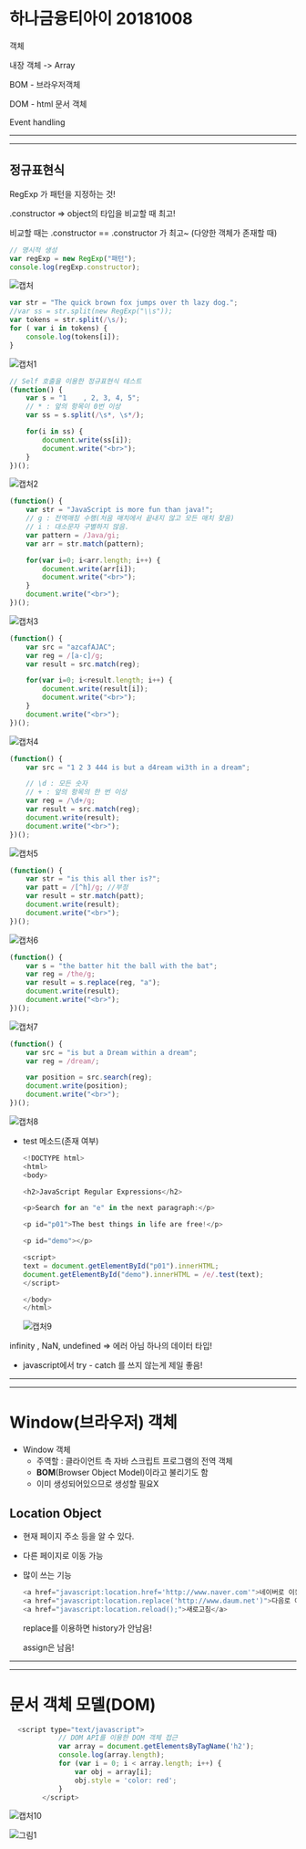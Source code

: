 # 하나금융티아이 20181008

객체

내장 객체 -> Array

BOM - 브라우저객체

DOM - html 문서 객체

Event handling

-------

-------

## 정규표현식

RegExp 가 패턴을 지정하는 것!

.constructor => object의 타입을 비교할 때 최고!

비교할 때는 .constructor == .constructor 가 최고~ (다양한 객체가 존재할 때)

 ``` javascript
// 명시적 생성
var regExp = new RegExp("패턴");
console.log(regExp.constructor);
 ```

![캡처](C:\Users\kosta\Desktop\새홀리기\day33\img\캡처.PNG)

``` javascript
var str = "The quick brown fox jumps over th lazy dog.";
//var ss = str.split(new RegExp("\\s"));
var tokens = str.split(/\s/);
for ( var i in tokens) {
	console.log(tokens[i]);
}
```

![캡처1](C:\Users\kosta\Desktop\새홀리기\day33\img\캡처1.PNG)

``` javascript
// Self 호출을 이용한 정규표현식 테스트
(function() {
	var s = "1    , 2, 3, 4, 5";
	// * : 앞의 항목이 0번 이상 
	var ss = s.split(/\s*, \s*/);

	for(i in ss) {
		document.write(ss[i]);
		document.write("<br>");
	}
})();

```

![캡처2](C:\Users\kosta\Desktop\새홀리기\day33\img\캡처2.PNG)

``` javascript
(function() {
	var str = "JavaScript is more fun than java!";
	// g : 전역매칭 수행(처음 매치에서 끝내지 않고 모든 매치 찾음) 
	// i : 대소문자 구별하지 않음. 
	var pattern = /Java/gi;
	var arr = str.match(pattern);

	for(var i=0; i<arr.length; i++) {
		document.write(arr[i]);
		document.write("<br>");
	}
	document.write("<br>");			
})();
```

![캡처3](C:\Users\kosta\Desktop\새홀리기\day33\img\캡처3.PNG)

``` javascript
(function() {
	var src = "azcafAJAC";
	var reg = /[a-c]/g;
	var result = src.match(reg);

	for(var i=0; i<result.length; i++) {
		document.write(result[i]);
		document.write("<br>");
	}
	document.write("<br>");	
})();
```

![캡처4](C:\Users\kosta\Desktop\새홀리기\day33\img\캡처4.PNG)

``` javascript
(function() {
	var src = "1 2 3 444 is but a d4ream wi3th in a dream";

	// \d : 모든 숫자 
	// + : 앞의 항목의 한 번 이상 
	var reg = /\d+/g;
	var result = src.match(reg);
	document.write(result);
	document.write("<br>");
})();
```

![캡처5](C:\Users\kosta\Desktop\새홀리기\day33\img\캡처5.PNG)

``` javascript
(function() {
	var str = "is this all ther is?";
	var patt = /[^h]/g; //부정
	var result = str.match(patt);
	document.write(result);
	document.write("<br>");
})();
```

![캡처6](C:\Users\kosta\Desktop\새홀리기\day33\img\캡처6.PNG)

``` javascript
(function() {
	var s = "the batter hit the ball with the bat";
	var reg = /the/g;
	var result = s.replace(reg, "a");
	document.write(result);
	document.write("<br>");
})();
```

![캡처7](C:\Users\kosta\Desktop\새홀리기\day33\img\캡처7.PNG)

``` javascript
(function() {
	var src = "is but a Dream within a dream";
	var reg = /dream/;

	var position = src.search(reg);
	document.write(position);
	document.write("<br>");
})();
```

![캡처8](C:\Users\kosta\Desktop\새홀리기\day33\img\캡처8.PNG)

- test 메소드(존재 여부)

  ``` javascript
  <!DOCTYPE html>
  <html>
  <body>
  
  <h2>JavaScript Regular Expressions</h2>
  
  <p>Search for an "e" in the next paragraph:</p>
  
  <p id="p01">The best things in life are free!</p>
  
  <p id="demo"></p>
  
  <script>
  text = document.getElementById("p01").innerHTML; 
  document.getElementById("demo").innerHTML = /e/.test(text);
  </script>
  
  </body>
  </html>
  ```

  ![캡처9](C:\Users\kosta\Desktop\새홀리기\day33\img\캡처9.PNG)

infinity , NaN, undefined => 에러 아님 하나의 데이터 타입!



- javascript에서 try - catch 를 쓰지 않는게 제일 좋음!





---------

-----------



# Window(브라우저) 객체

- Window 객체
  - 주역할 : 클라이언트 측 자바 스크립트 프로그램의 전역 객체
  - **BOM**(Browser Object Model)이라고 불리기도 함
  - 이미 생성되어있으므로 생성할 필요X

## Location Object

- 현재 페이지 주소 등을 알 수 있다.

- 다른 페이지로 이동 가능

- 많이 쓰는 기능

  ``` javascript
  <a href="javascript:location.href='http://www.naver.com'">네이버로 이동</a>
  <a href="javascript:location.replace('http://www.daum.net')">다음로 이동</a>
  <a href="javascript:location.reload();">새로고침</a>
  ```

  replace를 이용하면 history가 안남음!

  assign은 남음!


----------

-------------



# 문서 객체 모델(DOM)

``` javascript
  <script type="text/javascript">
			// DOM API를 이용한 DOM 객체 접근
			var array = document.getElementsByTagName('h2');
			console.log(array.length);
			for (var i = 0; i < array.length; i++) {
				var obj = array[i];
				obj.style = 'color: red';
			}
		</script>
```

![캡처10](C:\Users\kosta\Desktop\새홀리기\day33\img\캡처10.PNG)

![그림1](C:\Users\kosta\Desktop\새홀리기\day33\img\그림1.png)

